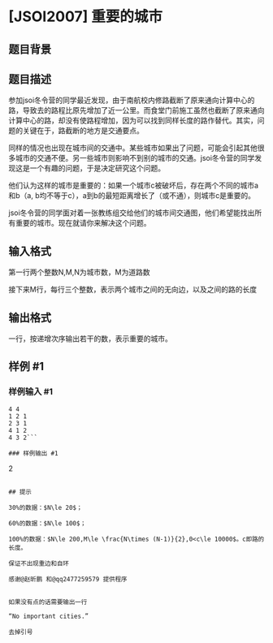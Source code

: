 # [JSOI2007] 重要的城市

## 题目背景



## 题目描述

参加jsoi冬令营的同学最近发现，由于南航校内修路截断了原来通向计算中心的路，导致去的路程比原先增加了近一公里。而食堂门前施工虽然也截断了原来通向计算中心的路，却没有使路程增加，因为可以找到同样长度的路作替代。其实，问题的关键在于，路截断的地方是交通要点。

同样的情况也出现在城市间的交通中。某些城市如果出了问题，可能会引起其他很多城市的交通不便。另一些城市则影响不到别的城市的交通。jsoi冬令营的同学发现这是一个有趣的问题，于是决定研究这个问题。

他们认为这样的城市是重要的：如果一个城市c被破坏后，存在两个不同的城市a和b（a, b均不等于c），a到b的最短距离增长了（或不通），则城市c是重要的。

jsoi冬令营的同学面对着一张教练组交给他们的城市间交通图，他们希望能找出所有重要的城市。现在就请你来解决这个问题。


## 输入格式

第一行两个整数N,M,N为城市数，M为道路数

接下来M行，每行三个整数，表示两个城市之间的无向边，以及之间的路的长度


## 输出格式

一行，按递增次序输出若干的数，表示重要的城市。


## 样例 #1

### 样例输入 #1
```
4 4
1 2 1
2 3 1
4 1 2
4 3 2```

### 样例输出 #1

```
2
```

## 提示

30%的数据：$N\le 20$；

60%的数据：$N\le 100$；

100%的数据：$N\le 200,M\le \frac{N\times (N-1)}{2},0<c\le 10000$。c即路的长度。

保证不出现重边和自环

感谢@赵昕鹏 和@qq2477259579 提供程序


如果没有点的话需要输出一行

“No important cities.”

去掉引号

